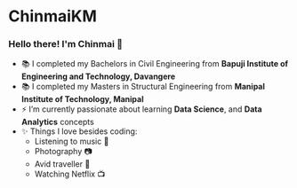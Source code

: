 # ChinmaiKM

### Hello there! I'm Chinmai 👋


- 📚 I completed my Bachelors in Civil Engineering from **Bapuji Institute of Engineering and Technology, Davangere**
- 📚 I completed my Masters in Structural Engineering from **Manipal Institute of Technology, Manipal**
- ⚡ I’m currently passionate about learning **Data Science**, and **Data Analytics** concepts
- ✨ Things I love besides coding:
  * Listening to music 🎵
  * Photography 📷
  * Avid traveller 🚗
  * Watching Netflix 📺
